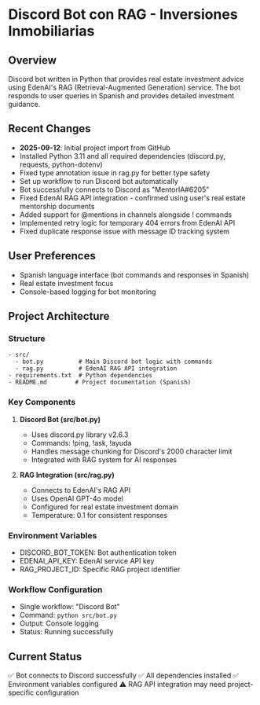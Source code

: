 # Discord Bot con RAG - Inversiones Inmobiliarias

## Overview
Discord bot written in Python that provides real estate investment advice using EdenAI's RAG (Retrieval-Augmented Generation) service. The bot responds to user queries in Spanish and provides detailed investment guidance.

## Recent Changes
- **2025-09-12**: Initial project import from GitHub
- Installed Python 3.11 and all required dependencies (discord.py, requests, python-dotenv)
- Fixed type annotation issue in rag.py for better type safety
- Set up workflow to run Discord bot automatically
- Bot successfully connects to Discord as "MentorIA#6205"
- Fixed EdenAI RAG API integration - confirmed using user's real estate mentorship documents
- Added support for @mentions in channels alongside ! commands
- Implemented retry logic for temporary 404 errors from EdenAI API
- Fixed duplicate response issue with message ID tracking system

## User Preferences
- Spanish language interface (bot commands and responses in Spanish)
- Real estate investment focus
- Console-based logging for bot monitoring

## Project Architecture
### Structure
```
- src/
  - bot.py          # Main Discord bot logic with commands
  - rag.py          # EdenAI RAG API integration
- requirements.txt  # Python dependencies
- README.md        # Project documentation (Spanish)
```

### Key Components
1. **Discord Bot (src/bot.py)**
   - Uses discord.py library v2.6.3
   - Commands: !ping, !ask, !ayuda
   - Handles message chunking for Discord's 2000 character limit
   - Integrated with RAG system for AI responses

2. **RAG Integration (src/rag.py)**
   - Connects to EdenAI's RAG API
   - Uses OpenAI GPT-4o model
   - Configured for real estate investment domain
   - Temperature: 0.1 for consistent responses

### Environment Variables
- DISCORD_BOT_TOKEN: Bot authentication token
- EDENAI_API_KEY: EdenAI service API key
- RAG_PROJECT_ID: Specific RAG project identifier

### Workflow Configuration
- Single workflow: "Discord Bot" 
- Command: `python src/bot.py`
- Output: Console logging
- Status: Running successfully

## Current Status
✅ Bot connects to Discord successfully
✅ All dependencies installed
✅ Environment variables configured
⚠️ RAG API integration may need project-specific configuration